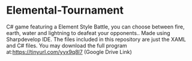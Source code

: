 # Elemental-Tournament
C# game featuring a Element Style Battle, you can choose between fire, earth, water and lightning to deafeat your opponents.. 
Made using Sharpdevelop IDE. 
The files included in this repository are just the XAML and C# files. 
You may download the full program at:https://tinyurl.com/yyx9q8l7 (Google Drive Link)
